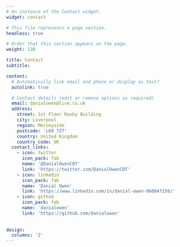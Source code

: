 ```yaml
---
# An instance of the Contact widget.
widget: contact

# This file represents a page section.
headless: true

# Order that this section appears on the page.
weight: 130

title: Contact
subtitle:

content:
  # Automatically link email and phone or display as text?
  autolink: true

  # Contact details (edit or remove options as required)
  email: danialowen@live.co.uk
  address:
    street: 1st Floor Roxby Building
    city: Liverpool
    region: Merseyside
    postcode: 'L69 7ZT'
    country: United Kingdom
    country_code: UK
  contact_links:
    - icon: twitter
      icon_pack: fab
      name: '@DanialOwenCDT'
      link: 'https://twitter.com/DanialOwenCDT'
    - icon: linkedin
      icon_pack: fab
      name: 'Danial Owen'
      link: 'https://www.linkedin.com/in/danial-owen-960847158/'
    - icon: github
      icon_pack: fab
      name: 'danialowen'
      link: 'https://github.com/danialowen'
      
    
design:
  columns: '2'
---
```


